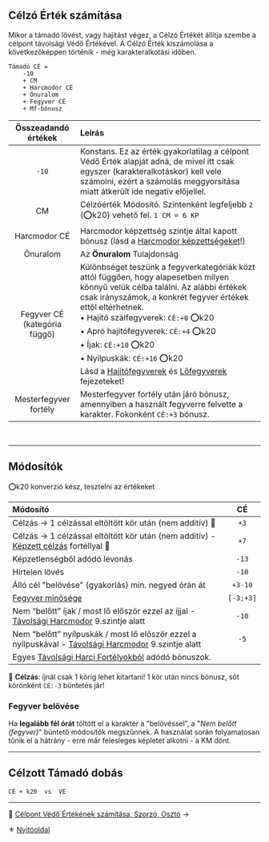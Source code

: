 ## Célzó Érték számítása

Mikor a támadó lövést, vagy hajítást végez, a Célzó Értékét állítja szembe a célpont távolsági Védő Értékével. A Célzó Érték kiszámolása a következőképpen történik - még karakteralkotási időben.

```
Támadó CÉ =
    -10
    + CM
    + Harcmodor CÉ
    + Önuralom
    + Fegyver CÉ
    + Mf-bónusz
```

|     **Összeadandó értékek**     | **Leírás**                                                                                                                                                                                                                                                                                                                                                                                                                                                 |
| :-----------------------------: | :--------------------------------------------------------------------------------------------------------------------------------------------------------------------------------------------------------------------------------------------------------------------------------------------------------------------------------------------------------------------------------------------------------------------------------------------------------- |
|              `-10`              | Konstans. Ez az érték gyakorlatilag a célpont Védő Érték alapját adná, de mivel itt csak egyszer (karakteralkotáskor) kell vele számolni, ezért a számolás meggyorsítása miatt átkerült ide negatív előjellel.                                                                                                                                                                                                                                             |
|               CM                | Célzóérték Módosító. Szintenként legfeljebb `2` (⭕k20) vehető fel. `1 CM = 6 KP`                                                                                                                                                                                                                                                                                                                                                                           |
|          Harcmodor CÉ           | Harcmodor képzettség szintje által kapott bónusz (lásd a [Harcmodor képzettségeket](062_02_harcmodor_kepzettsegek_es_bonuszaik.md)!)                                                                                                                                                                                                                                                                                                                       |
|            Önuralom             | Az **Önuralom** Tulajdonság                                                                                                                                                                                                                                                                                                                                                                                                                                |
| Fegyver CÉ<br>(kategória függő) | Különbséget teszünk a fegyverkategóriák közt attól függően, hogy alapesetben milyen könnyű velük célba találni. Az alábbi értékek csak irányszámok, a konkrét fegyver értékek ettől eltérhetnek.<br> • Hajító szálfegyverek: `CÉ:+0` ⭕k20<br> • Apró hajítófegyverek: `CÉ:+4` ⭕k20<br> • Íjak: `CÉ:+10` ⭕k20<br> • Nyílpuskák: `CÉ:+16` ⭕k20<br />Lásd a [Hajítófegyverek](068_07_hajitofegyverek.md) és [Lőfegyverek](068_08_lofegyverek.md) fejezeteket! |
|      Mesterfegyver fortély      | Mesterfegyver fortély után járó bónusz, amennyiben a használt fegyverre felvette a karakter. Fokonként `CÉ:+3` bónusz.                                                                                                                                                                                                                                                                                                                                     |

<br />

---
## Módosítók

⭕k20 konverzió kész, tesztelni az értékeket

| Módosító                                                                                                                                                 |  **CÉ**   |
| :------------------------------------------------------------------------------------------------------------------------------------------------------- | :-------: |
| Célzás → 1 célzással eltöltött kör után (nem additív) 🔆                                                                                                 |   `+3`    |
| Célzás → 1 célzással eltöltött kör után (nem additív) - [Képzett célzás](fortelyok.tavharc/kepzett_celzas.md) fortéllyal 🔆                              |   `+7`    |
| Képzetlenségből adódó levonás                                                                                                                            |   `-13`   |
| Hirtelen lövés                                                                                                                                           |   `-10`   |
| Álló cél "belövése" (gyakorlás) min. negyed órán át                                                                                                      |  `+3-10`  |
| [Fegyver minősége](068_01_fegyverek_altalanos_szabalyai.md#fegyverek-minősége-ideája)                                                                    | `[-3;+3]` |
| Nem “belőtt” íjak  / most lő először ezzel az íjjal - [Távolsági Harcmodor](kepzettsegek.primer.harci/tavolsagi_harcmodor.md) 9.szintje alatt            |   `-10`   |
| Nem “belőtt” nyílpuskák / most lő először ezzel a nyílpuskával - [Távolsági Harcmodor](kepzettsegek.primer.harci/tavolsagi_harcmodor.md) 9.szintje alatt |   `-5`    |
| Egyes [Távolsági Harci Fortélyokból](044_harci_fortelyok.md#távolsági-harci-fortélyok) adódó bónuszok.                                                   |           |

🔆 **Célzás**: íjnál csak 1 körig lehet kitartani! 1 kör után nincs bónusz, sőt körönként `CÉ:-3` büntetés jár!

### Fegyver belövése

Ha **legalább fél órát** töltött el a karakter a “belövéssel”,  a "*Nem belőtt (fegyver)*" büntető módosítók megszűnnek. A használat során folyamatosan tűnik el a hátrány - erre már felesleges képletet alkotni - a KM dönt.

---
## Célzott Támadó dobás

```
CÉ + k20  vs  VÉ
```

---

🔗 [Célpont Védő Értékének számítása, Szorzó, Osztó](072_tavharc_ve_szorzo_oszto.md) →

⚜️ [Nyitóoldal](start.md#7-t%C3%A1vols%C3%A1gi-harcrendszer-)
